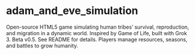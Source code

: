 # adam_and_eve_simulation
Open-source HTML5 game simulating human tribes’ survival, reproduction, and migration in a dynamic world. Inspired by Game of Life, built with Grok 3. Beta v0.5. See README for details. Players manage resources, seasons, and battles to grow humanity.
